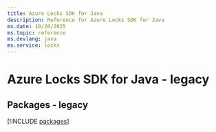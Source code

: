 ```yaml
---
title: Azure Locks SDK for Java
description: Reference for Azure Locks SDK for Java
ms.date: 10/20/2025
ms.topic: reference
ms.devlang: java
ms.service: locks
---
```

# Azure Locks SDK for Java - legacy
## Packages - legacy
[!INCLUDE [packages](locks-index.md)]
